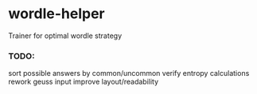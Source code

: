 # wordle-helper
Trainer for optimal wordle strategy


### TODO:

sort possible answers by common/uncommon
verify entropy calculations
rework geuss input
improve layout/readability
